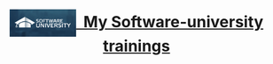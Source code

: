 # <a href="https://softuni.bg/about" rel="My Software-university trainings"><p align="center"> <img src="/inages/Software-University-Logo-blue-horizontal.png" align="center" alt="My Software-university trainings" width="120">&nbsp; My Software-university trainings<br /><p>
</a>

